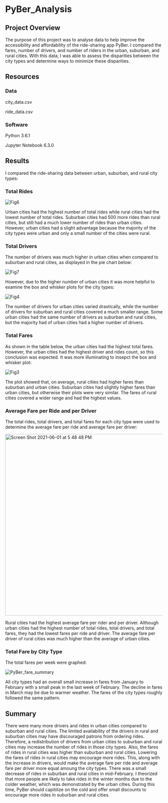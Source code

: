 # PyBer_Analysis
## Project Overview

The purpose of this project was to analyse data to help improve the accessibility and affordability of the ride-sharing app PyBer. I compared the fares, number of drivers, and number of riders in the urban, suburban, and rural cities. With this data, I was able to assess the disparities between the city types and determine ways to minimize these disparities.


## Resources
### Data
city_data.csv

ride_data.csv

### Software
Python 3.6.1

Jupyter Notebook 6.3.0

## Results

I compared the ride-sharing data between urban, suburban, and rural city types:

### Total Rides

![Fig6](https://user-images.githubusercontent.com/83552696/120411904-7847e900-c30a-11eb-8453-ea756da0bd8d.png)

Urban cities had the highest number of total rides while rural cities had the lowest number of total rides. Suburban cities had 500 more rides than rural cities, but still had a much lower number of rides than urban cities. However, urban cities had a slight advantage because the majority of the city types were urban and only a small number of the cities were rural.


### Total Drivers

The number of drivers was much higher in urban cities when compared to suburban and rural cities, as displayed in the pie chart below:

![Fig7](https://user-images.githubusercontent.com/83552696/120411921-7ed66080-c30a-11eb-9ae8-40fe226762ce.png)

However, due to the higher number of urban cities it was more helpful to examine the box and whisker plots for the city types:

![Fig4](https://user-images.githubusercontent.com/83552696/120423926-43df2780-c320-11eb-8970-7d89080fb6be.png)

The number of drivers for urban cities varied drastically, while the number of drivers for suburban and rural cities covered a much smaller range. Some urban cities had the same number of drivers as suburban and rural cities, but the majority had of urban cities had a higher number of drivers.


### Total Fares

As shown in the table below, the urban cities had the highest total fares. However, the urban cities had the highest driver and rides count, so this conclusion was expected. It was more illuminating to insepct the box and whisker plot:

![Fig3](https://user-images.githubusercontent.com/83552696/120424490-5148e180-c321-11eb-9f81-edbecd9aa703.png)

The plot showed that, on average, rural cities had higher fares than suburban and urban cities. Suburban cities had slightly higher fares than urban cities, but otherwise their plots were very similar. The fares of rural cities covered a wider range and had the highest values.

### Average Fare per Ride and per Driver

The total rides, total drivers, and total fares for each city type were used to determine the average fare per ride and average fare per driver:

<img width="580" alt="Screen Shot 2021-06-01 at 5 48 48 PM" src="https://user-images.githubusercontent.com/83552696/120407292-b42a8080-c301-11eb-8629-17fad52216be.png">

Rural cities had the highest average fare per rider and per driver. Although urban cities had the highest number of total rides, total drivers, and total fares, they had the lowest fares per ride and driver. The average fare per driver of rural cities was much higher than the average of urban cities.

### Total Fare by City Type

The total fares per week were graphed:

![PyBer_fare_summary](https://user-images.githubusercontent.com/83552696/120425000-4f335280-c322-11eb-8592-4472542dccfb.png)

All city types had an overall small increase in fares from January to February with a small peak in the last week of February. The decline in fares in March may be due to warmer weather. The fares of the city types roughly followed the same pattern.

## Summary

There were many more drivers and rides in urban cities compared to suburban and rural cities. The limited availability of the drivers in rural and suburban cities may have discouraged patrons from ordering rides. Therefore, a redistribution of drivers from urban cities to suburban and rural cities may increase the number of rides in those city types.
Also, the fares of rides in rural cities was higher than suburban and rural cities. Lowering the fares of rides in rural cities may encourage more rides. This, along with the increase in drivers, would make the average fare per ride and average fare per driver more equal amoung the city types. There was a small decrease of rides in suburban and rural cities in mid-February. I theorized that more people are likely to take rides in the winter months due to the colder weather, which was demonstrated by the urban cities. During this time, PyBer should capitilize on the cold and offer small discounts to encourage more rides in suburban and rural cities.

